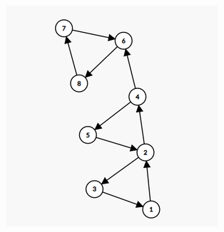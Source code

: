 ![graph](https://github.com/huaxing-w/Data-Structures-and-Algorithms/blob/main/Algorithms/tarjan/other/tarjan.png)
